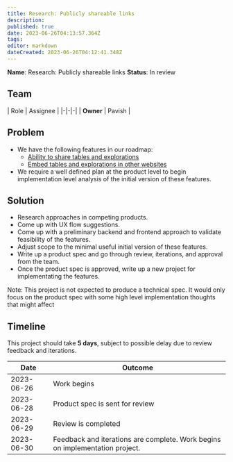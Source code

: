 ```yaml
---
title: Research: Publicly shareable links
description: 
published: true
date: 2023-06-26T04:13:57.364Z
tags: 
editor: markdown
dateCreated: 2023-06-26T04:12:41.348Z
---
```


**Name**: Research: Publicly shareable links
**Status**: In review

## Team
| Role | Assignee |
|-|-|-|
| **Owner** | Pavish |

## Problem
* We have the following features in our roadmap:
	- [Ability to share tables and explorations](https://github.com/centerofci/mathesar/discussions/2266)
  - [Embed tables and explorations in other websites](https://github.com/centerofci/mathesar/discussions/2265)
* We require a well defined plan at the product level to begin implementation level analysis of the initial version of these features.

## Solution
* Research approaches in competing products.
* Come up with UX flow suggestions.
* Come up with a preliminary backend and frontend approach to validate feasibility of the features.
* Adjust scope to the minimal useful initial version of these features. 
* Write up a product spec and go through review, iterations, and approval from the team.
* Once the product spec is approved, write up a new project for implementating the features.

Note: This project is not expected to produce a technical spec. It would only focus on the product spec with some high level implementation thoughts that might affect 

## Timeline
This project should take **5 days**, subject to possible delay due to review feedback and iterations.

| Date | Outcome |
| - | - |
| 2023-06-26 | Work begins | 
| 2023-06-28 | Product spec is sent for review | 
| 2023-06-29 | Review is completed | 
| 2023-06-30 | Feedback and iterations are complete. Work begins on implementation project. |
